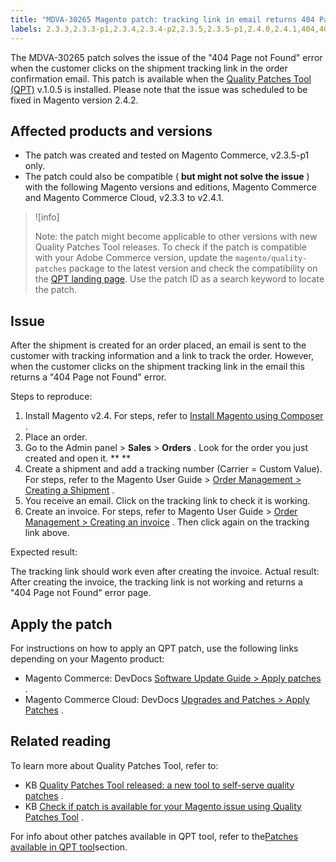```yaml
---
title: "MDVA-30265 Magento patch: tracking link in email returns 404 Page not Found"
labels: 2.3.3,2.3.3-p1,2.3.4,2.3.4-p2,2.3.5,2.3.5-p1,2.4.0,2.4.1,404,404 error,QPT 1.0.5,QPT patches,Magento Commerce,Magento Commerce Cloud,Quality Patches Tool,invoice,support tools
---
```


The MDVA-30265 patch solves the issue of the "404 Page not Found" error when the customer clicks on the shipment tracking link in the order confirmation email. This patch is available when the [Quality Patches Tool (QPT)](https://devdocs.magento.com/guides/v2.4/comp-mgr/patching.html#mqp) v.1.0.5 is installed. Please note that the issue was scheduled to be fixed in Magento version 2.4.2.

## Affected products and versions

* The patch was created and tested on Magento Commerce, v2.3.5-p1 only.
* The patch could also be compatible ( **but might not solve the issue** ) with the following Magento versions and editions, Magento Commerce and Magento Commerce Cloud, v2.3.3 to v2.4.1.

>![info]
>
>Note: the patch might become applicable to other versions with new Quality Patches Tool releases. To check if the patch is compatible with your Adobe Commerce version, update the `magento/quality-patches` package to the latest version and check the compatibility on the [QPT landing page](https://devdocs.magento.com/quality-patches/tool.html#patch-grid). Use the patch ID as a search keyword to locate the patch.

## Issue

After the shipment is created for an order placed, an email is sent to the customer with tracking information and a link to track the order. However, when the customer clicks on the shipment tracking link in the email this returns a "404 Page not Found" error.

 <span class="wysiwyg-underline">Steps to reproduce:</span>

1. Install Magento v2.4. For steps, refer to [Install Magento using Composer](https://devdocs.magento.com/guides/v2.4/install-gde/composer.html) .
1. Place an order.
1. Go to the Admin panel > **Sales** > **Orders** . Look for the order you just created and open it. ** **
1. Create a shipment and add a tracking number (Carrier = Custom Value). For steps, refer to the Magento User Guide > [Order Management > Creating a Shipment](https://docs.magento.com/user-guide/sales/shipments-create.html) .
1. You receive an email. Click on the tracking link to check it is working.
1. Create an invoice. For steps, refer to Magento User Guide > [Order Management > Creating an invoice](https://docs.magento.com/user-guide/sales/invoice-create.html) . Then click again on the tracking link above.

 <span class="wysiwyg-underline">Expected result:</span>  

The tracking link should work even after creating the invoice. <span class="wysiwyg-underline">Actual result:</span> After creating the invoice, the tracking link is not working and returns a "404 Page not Found" error page.

## Apply the patch

For instructions on how to apply an QPT patch, use the following links depending on your Magento product:

* Magento Commerce: DevDocs [Software Update Guide > Apply patches](https://devdocs.magento.com/guides/v2.4/comp-mgr/patching/mqp.html) .
* Magento Commerce Cloud: DevDocs [Upgrades and Patches > Apply Patches](https://devdocs.magento.com/cloud/project/project-patch.html) .

## Related reading

To learn more about Quality Patches Tool, refer to:

* KB [Quality Patches Tool released: a new tool to self-serve quality patches](https://support.magento.com/hc/en-us/articles/360047139492) .
* KB [Check if patch is available for your Magento issue using Quality Patches Tool](https://support.magento.com/hc/en-us/articles/360047125252) .

<section>
<div>
<div>
<div>
<div>
<div>
<div>
<div>
<div>
<div>
<div>
<div>
<div>
<div>For info about other patches available in QPT tool, refer to the<a href="https://support.magento.com/hc/en-us/sections/360010506631-Patches-available-in-QPT-tool-">Patches available in QPT tool</a>section.</div>
</div>
</div>
</div>
</div>
</div>
</div>
</div>
</div>
</div>
</div>
</div>
<div> </div>
</div>
</section>

<footer></footer>
